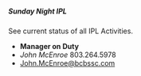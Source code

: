 ##### Sunday Night IPL
See current status of all IPL Activities.
- **Manager on Duty**
- *John McEnroe* 803.264.5978
- [John.McEnroe@bcbssc.com]()

